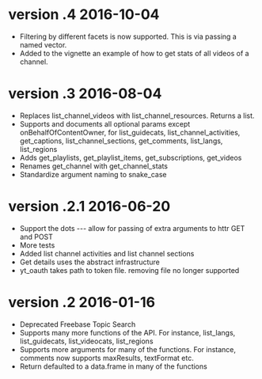 # version .4 2016-10-04

* Filtering by different facets is now supported. This is via passing a named vector.
* Added to the vignette an example of how to get stats of all videos of a channel.

# version .3 2016-08-04

* Replaces list_channel_videos with list_channel_resources. Returns a list. 
* Supports and documents all optional params except onBehalfOfContentOwner, for list_guidecats, list_channel_activities, get_captions, list_channel_sections, get_comments, list_langs, list_regions
* Adds get_playlists, get_playlist_items, get_subscriptions, get_videos
* Renames get_channel with get_channel_stats
* Standardize argument naming to snake_case
 
# version .2.1 2016-06-20

* Support the dots --- allow for passing of extra arguments to httr GET and POST
* More tests
* Added list channel activities and list channel sections
* Get details uses the abstract infrastructure
* yt_oauth takes path to token file. removing file no longer supported

# version .2 2016-01-16

* Deprecated Freebase Topic Search
* Supports many more functions of the API. For instance, list_langs, list_guidecats, list_videocats, list_regions
* Supports more arguments for many of the functions. For instance, comments now supports maxResults, textFormat etc.
* Return defaulted to a data.frame in many of the functions
